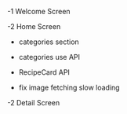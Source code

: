 -1 Welcome Screen

-2 Home Screen

- categories section

- categories use API

- RecipeCard API

- fix image fetching slow loading

-2 Detail Screen
